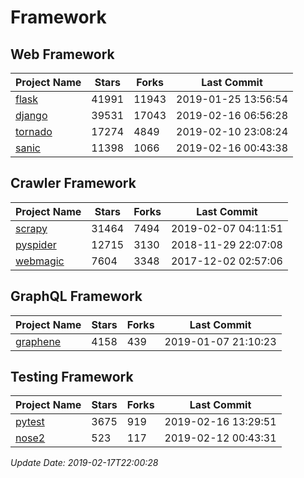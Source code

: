 # Framework

## Web Framework

| Project Name | Stars | Forks | Last Commit |
| ------------ | ----- | ----- | ----------- |
| [flask](https://github.com/pallets/flask) | 41991 | 11943 | 2019-01-25 13:56:54 |
| [django](https://github.com/django/django) | 39531 | 17043 | 2019-02-16 06:56:28 |
| [tornado](https://github.com/tornadoweb/tornado) | 17274 | 4849 | 2019-02-10 23:08:24 |
| [sanic](https://github.com/huge-success/sanic) | 11398 | 1066 | 2019-02-16 00:43:38 |

## Crawler Framework

| Project Name | Stars | Forks | Last Commit |
| ------------ | ----- | ----- | ----------- |
| [scrapy](https://github.com/scrapy/scrapy) | 31464 | 7494 | 2019-02-07 04:11:51 |
| [pyspider](https://github.com/binux/pyspider) | 12715 | 3130 | 2018-11-29 22:07:08 |
| [webmagic](https://github.com/code4craft/webmagic) | 7604 | 3348 | 2017-12-02 02:57:06 |

## GraphQL Framework

| Project Name | Stars | Forks | Last Commit |
| ------------ | ----- | ----- | ----------- |
| [graphene](https://github.com/graphql-python/graphene) | 4158 | 439 | 2019-01-07 21:10:23 |

## Testing Framework

| Project Name | Stars | Forks | Last Commit |
| ------------ | ----- | ----- | ----------- |
| [pytest](https://github.com/pytest-dev/pytest) | 3675 | 919 | 2019-02-16 13:29:51 |
| [nose2](https://github.com/nose-devs/nose2) | 523 | 117 | 2019-02-12 00:43:31 |

*Update Date: 2019-02-17T22:00:28*